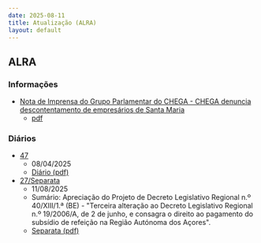 ```yaml
---
date: 2025-08-11
title: Atualização (ALRA)
layout: default
---
```

## ALRA

### Informações

* [Nota de Imprensa do Grupo Parlamentar do CHEGA  - CHEGA denuncia descontentamento de empresários de Santa Maria](http://base.alra.pt:82/4DACTION/w_pesquisa_registo/8/21969)
  * [pdf](http://base.alra.pt:82/Doc_Noticias/NI21969.pdf)

### Diários

* [47](http://base.alra.pt:82/4DACTION/w_pesquisa_registo/10/2873)
  * 08/04/2025
  * [Diário (pdf)](http://base.alra.pt:82/Diario/XIII47.pdf)
* [27/Separata](http://base.alra.pt:82/4DACTION/w_pesquisa_registo/10/2875)
  * 11/08/2025
  * Sumário: Apreciação do Projeto de Decreto Legislativo Regional n.º 40/XIII/1.ª (BE) - "Terceira alteração ao Decreto Legislativo Regional n.º 19/2006/A, de 2 de junho, e consagra o direito ao pagamento do subsídio de refeição na Região Autónoma dos Açores".
  * [Separata (pdf)](http://base.alra.pt:82/Diario/XIII27sepa.pdf)
